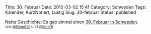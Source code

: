 Title: 30. Februar
Date: 2010-03-02 15:41
Category: Schweden
Tags: Kalender, KurzNotiert, Lustig
Slug: 30-februar
Status: published

Nette Geschichte: Es gab einmal einen [30. Februar in
Schweden](http://www.kultiversum.de/Leben-Themen/Alter-Schwede.html).  
<small>(via [@klagefall](http://twitter.com/klagefall) und
[@lenerl](http://twitter.com/lenerl/status/9870437995)) </small>

